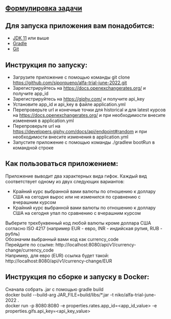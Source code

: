 ## [Формулировка задачи](Task.md)

## Для запуска приложения вам понадобится:
- [JDK 11](https://www.oracle.com/java/technologies/downloads/#java11) или выше
- [Gradle](https://docs.gradle.org/current/userguide/installation.html)
- [Git](https://git-scm.com/)
## Инструкция по запуску:
- Загрузите приложение с помощью команды git clone https://github.com/siporqueno/alfa-trial-june-2022.git
- Зарегистрируйтесь на https://docs.openexchangerates.org/ и получите app_id
- Зарегистрируйтесь на https://giphy.com/ и получите api_key
- Установите app_id и api_key в файле application.yml
- Перепроверьте url и конечные точки для historical и для latest курсов на https://docs.openexchangerates.org/ и при необходимости внесите изменения в application.yml
- Перепроверьте url на https://developers.giphy.com/docs/api/endpoint#random и при необходимости внесите изменения в application.yml
- Запустите приложение с помощью команды ./gradlew bootRun в командной строке
## Как пользоваться приложением:
Приложение выводит два характерных вида гифок. Каждый вид соответствует одному из двух следующих вариантов:
- Крайний курс выбранной вами валюты по отношению к доллару США на сегодня вырос или не изменился по сравнению с вчерашним курсом
- Крайний курс выбранной вами валюты по отношению к доллару США на сегодня упал по сравнению с вчерашним курсом

Выберите трехбуквенный код любой валюты кроме доллара США согласно ISO 4217 (например EUR - евро, INR - индийская рупия, RUB - рубль)  
Обозначим выбранный вами код как currency_code  
Перейдите по ссылке: http://localhost:8080/api/v1/currency-change/currency_code  
Например, для евро (EUR) ссылка будет такой: http://localhost:8080/api/v1/currency-change/EUR
## Инструкция по сборке и запуску в Docker:
Сначала собрать .jar с помощью gradle build  
docker build --build-arg JAR_FILE=build/libs/*.jar -t niko/alfa-trial-june-2022 .  
docker run -p 8080:8080 -e properties.rates.app_id=<app_id_value> -e properties.gifs.api_key=<api_key_value> <IMAGE ID>  